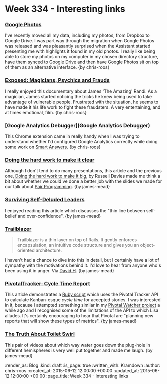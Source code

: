 Week 334 - Interesting links
============================

### [Google Photos](http://googleblog.blogspot.co.uk/2015/05/picture-this-fresh-approach-to-photos.html)

I've recently moved all my data, including my photos, from Dropbox to Google Drive. I was part way through the migration when Google Photos was released and was pleasantly surprised when the Assistant started presenting me with highlights it found in my old photos. I really like being able to store my photos on my computer in my chosen directory structure, have them synced to Google Drive and then have Google Photos sit on top of them as an alternative interface. {by chris-roos}


### [Exposed: Magicians, Psychics and Frauds](http://www.bbc.co.uk/programmes/b04ndsb3)

I really enjoyed this documentary about James 'The Amazing' Randi. As a magician, James started noticing the tricks he knew being used to take advantage of vulnerable people. Frustrated with the situation, he seems to have made it his life work to fight these fraudsters. A very entertaining, and at times emotional, film. {by chris-roos}


### [Google Analytics Debugger](Google Analytics Debugger)

This Chrome extension came in really handy when I was trying to understand whether I'd configured Google Analytics correctly while doing some work on [Smart Answers](https://github.com/alphagov/smart-answers). {by chris-roos}


### [Doing the hard work to make it clear](http://russelldavies.typepad.com/planning/2015/06/doing-the-hard-work-to-make-it-clear.html)

Although I don't tend to do many presentations, this article and the previous one, [Doing the hard work to make it big](http://russelldavies.typepad.com/planning/2015/06/doing-the-hard-work-to-make-it-big.html), by Russell Davies made me think a bit about whether we could've done a better job with the slides we made for our talk about [Pair Programming](https://github.com/freerange/pair-programming-presentation). {by james-mead}


### [Surviving Self-Deluded Leaders](http://stumblingandmumbling.typepad.com/stumbling_and_mumbling/2015/06/surviving-self-deluded-leaders.html)

I enjoyed reading this article which discusses the "thin line between self-belief and over-confidence". {by james-mead}


### [Trailblazer](https://github.com/apotonick/trailblazer)

> Trailblazer is a thin layer on top of Rails. It gently enforces encapsulation, an intuitive code structure and gives you an object-oriented architecture.

I haven't had a chance to dive into this in detail, but I certainly have a lot of sympathy with the motivations behind it. I'd love to hear from anyone who's been using it in anger. Via [David H](http://davidheath.org/). {by james-mead}


### [PivotalTracker: Cycle Time Report](http://www.pivotaltracker.com/community/tracker-blog/cycle-time-report-example-script-using-trackers-api)

This article demonstrates a [Ruby script](https://github.com/pivotaltracker/api_examples/blob/master/reportCycleTime.rb) which uses the Pivotal Tracker API to calculate Kanban-esque _cycle time_ for accepted stories. I was interested in it, because I attempted something similar in my [Pivotal Watcher project](https://github.com/freerange/pivotal_watcher) a while ago and I recognised some of the limitations of the API to which Lisa alludes. It's certainly encouraging to hear that Pivotal are "planning new reports that will show these types of metrics". {by james-mead}


### [The Truth About Toilet Swirl](http://www.smartereveryday.com/toiletswirl)

This pair of videos about which way water goes down the plug-hole in different hemispheres is very well put together and made me laugh. {by james-mead}


:render_as: Blog
:kind: draft
:is_page: true
:written_with: Kramdown
:author: chris-roos
:created_at: 2015-06-12 12:00:00 +00:00
:updated_at: 2015-06-12 12:00:00 +00:00
:page_title: Week 334 - Interesting links

